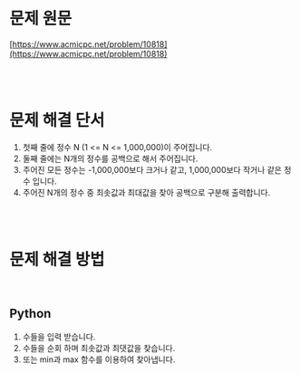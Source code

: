 # 문제 원문

[https://www.acmicpc.net/problem/10818](https://www.acmicpc.net/problem/10818)

<br><br>

# 문제 해결 단서

1. 첫째 줄에 정수 N (1 <= N <= 1,000,000)이 주어집니다.
2. 둘째 줄에는 N개의 정수를 공백으로 해서 주어집니다.
3. 주어진 모든 정수는 -1,000,000보다 크거나 같고, 1,000,000보다 작거나 같은 정수 입니다.
4. 주어진 N개의 정수 중 최솟값과 최대값을 찾아 공백으로 구분해 출력합니다.

<br><br>

# 문제 해결 방법

<br>

## Python

1. 수들을 입력 받습니다.
2. 수들을 순회 하며 최솟값과 최댓값을 찾습니다.
3. 또는 min과 max 함수를 이용하여 찾아냅니다.

